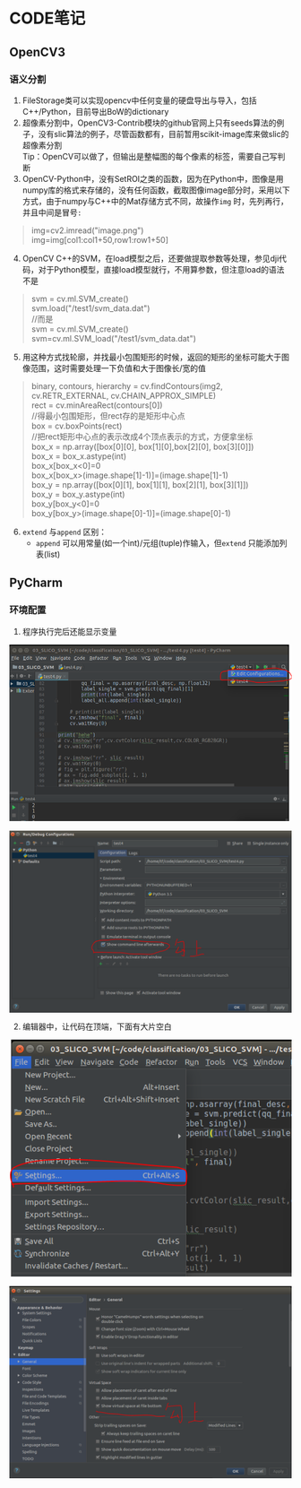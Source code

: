# CODE笔记
## OpenCV3
### 语义分割
1. FileStorage类可以实现opencv中任何变量的硬盘导出与导入，包括C++/Python，目前导出BoW的dictionary
2. 超像素分割中，OpenCV3-Contrib模块的github官网上只有seeds算法的例子，没有slic算法的例子，尽管函数都有，目前暂用scikit-image库来做slic的超像素分割   
Tip：OpenCV可以做了，但输出是整幅图的每个像素的标签，需要自己写判断
3. OpenCV-Python中，没有SetROI之类的函数，因为在Python中，图像是用numpy库的格式来存储的，没有任何函数，截取图像image部分时，采用以下方式，由于numpy与C++中的Mat存储方式不同，故操作`img` 时，先列再行，并且中间是冒号`:` 
>img=cv2.imread("image.png")  
>img=img[col1:col1+50,row1:row1+50]
4. OpenCV C++的SVM，在load模型之后，还要做提取参数等处理，参见dji代码，对于Python模型，直接load模型就行，不用算参数，但注意load的语法不是
>svm = cv.ml.SVM_create()  
>svm.load("/test1/svm_data.dat")  
>//而是  
>svm = cv.ml.SVM_create()  
>svm=cv.ml.SVM_load("/test1/svm_data.dat")
5. 用这种方式找轮廓，并找最小包围矩形的时候，返回的矩形的坐标可能大于图像范围，这时需要处理一下负值和大于图像长/宽的值
>binary, contours, hierarchy = cv.findContours(img2, cv.RETR_EXTERNAL, cv.CHAIN_APPROX_SIMPLE)  
>rect = cv.minAreaRect(contours[0])  
>//得最小包围矩形，但rect存的是矩形中心点  
>box = cv.boxPoints(rect)  
>//把rect矩形中心点的表示改成4个顶点表示的方式，方便拿坐标  
>box_x = np.array([box[0][0], box[1][0],box[2][0], box[3][0]])  
>box_x = box_x.astype(int)  
>box_x[box_x<0]=0  
>box_x[box_x>(image.shape[1]-1)]=(image.shape[1]-1)  
>box_y = np.array([box[0][1], box[1][1], box[2][1], box[3][1]])  
>box_y = box_y.astype(int)  
>box_y[box_y<0]=0  
>box_y[box_y>(image.shape[0]-1)]=(image.shape[0]-1)  

<div STYLE="page-break-after: always;"></div>

6. `extend` 与`append` 区别：
    * `append` 可以用常量(如一个int)/元组(tuple)作输入，但`extend` 只能添加列表(list)

<div STYLE="page-break-after: always;"></div>

## PyCharm
### 环境配置
1. 程序执行完后还能显示变量
<div  align="center">    
<img src="pycharm_1.1.png" alt="图片名称" align=center />
</div>   
<br />
<div  align="center">    
<img src="pycharm_1.png" alt="图片名称" align=center />
</div> 

<div STYLE="page-break-after: always;"></div>

2. 编辑器中，让代码在顶端，下面有大片空白
<div  align="center">    
<img src="pycharm_2.1.png" alt="图片名称" align=center />
</div>  
<br />
<div  align="center">    
<img src="pycharm_2.png" alt="图片名称" align=center />
</div>  